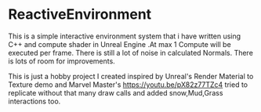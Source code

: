 # ReactiveEnvironment

This is a simple interactive environment system that i have written using C++ and compute shader in Unreal Engine .At max 1 Compute will be executed per frame.
There is still a lot of noise in calculated Normals.
There is lots of room for improvements.

This is just a hobby project I created inspired by Unreal's Render Material to Texture demo and Marvel Master's https://youtu.be/pX82z77TZc4 tried to replicate without that many draw calls and added snow,Mud,Grass interactions too.
